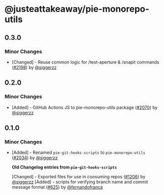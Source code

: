 # @justeattakeaway/pie-monorepo-utils

## 0.3.0

### Minor Changes

- [Changed] - Reuse common logic for /test-aperture & /snapit commands ([#2198](https://github.com/justeattakeaway/pie/pull/2198)) by [@siggerzz](https://github.com/siggerzz)

## 0.2.0

### Minor Changes

- [Added] - GitHub Actions JS to pie-monorepo-utils package ([#2070](https://github.com/justeattakeaway/pie/pull/2070)) by [@siggerzz](https://github.com/siggerzz)

## 0.1.0

### Minor Changes

- [Added] - Renamed `pie-git-hooks-scripts` to `pie-monorepo-utils` ([#2034](https://github.com/justeattakeaway/pie/pull/2034)) by [@siggerzz](https://github.com/siggerzz)

  **Old Changelog entries from `pie-git-hooks-scripts`**

  [Changed] - Exported files for use in consuming repos ([#1206](https://github.com/justeattakeaway/pie/pull/1206)) by [@siggerzz](https://github.com/siggerzz)
  [Added] - scripts for verifying branch name and commit message format ([#625](https://github.com/justeattakeaway/pie/pull/625)) by [@fernandofranca](https://github.com/fernandofranca)
